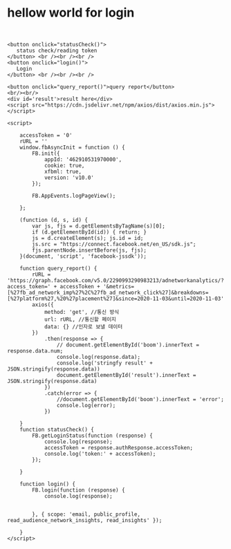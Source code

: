 <html>

<head>
    <meta http-equiv="Cache-Control" content="no-cache, no-store, must-revalidate" />
    <meta http-equiv="Pragma" content="no-cache" />
    <meta http-equiv="Expires" content="0" />
    <style>
        #result {
            background-color: grey;
        }
    </style>
</head>

<body>
    <h1>hellow world for login</h1><br/>


    <button onclick="statusCheck()">
       status check/reading token
    </button> <br /><br /><br />
    <button onclick="login()">
       Login
    </button> <br /><br /><br />

    <button onclick="query_report()">query report</button>
    <br/><br/>
    <div id='result'>result here</div>
    <script src="https://cdn.jsdelivr.net/npm/axios/dist/axios.min.js"></script>

    <script>

        accessToken = '0'
        rURL = ''
        window.fbAsyncInit = function () {
            FB.init({
                appId: '462910531970000',
                cookie: true,
                xfbml: true,
                version: 'v10.0'
            });

            FB.AppEvents.logPageView();

        };

        (function (d, s, id) {
            var js, fjs = d.getElementsByTagName(s)[0];
            if (d.getElementById(id)) { return; }
            js = d.createElement(s); js.id = id;
            js.src = "https://connect.facebook.net/en_US/sdk.js";
            fjs.parentNode.insertBefore(js, fjs);
        }(document, 'script', 'facebook-jssdk'));

        function query_report() {
            rURL = 'https://graph.facebook.com/v5.0/2290993290983213/adnetworkanalytics/?access_token=' + accessToken + '&metrics=[%27fb_ad_network_imp%27%2C%27fb_ad_network_click%27]&breakdowns=[%27platform%27,%20%27placement%27]&since=2020-11-03&until=2020-11-03'
            axios({
                method: 'get', //통신 방식
                url: rURL, //통신할 페이지
                data: {} //인자로 보낼 데이터
            })
                .then(response => {
                    // document.getElementById('boom').innerText = response.data.num;
                    console.log(response.data);
                    console.log('stringfy result' + JSON.stringify(response.data))
                    document.getElementById('result').innerText = JSON.stringify(response.data)
                })
                .catch(error => {
                    //document.getElementById('boom').innerText = 'error';
                    console.log(error);
                })

        }
        function statusCheck() {
            FB.getLoginStatus(function (response) {
                console.log(response);
                accessToken = response.authResponse.accessToken;
                console.log('token:' + accessToken);
            });

        }

        function login() {
            FB.login(function (response) {
                console.log(response);


            }, { scope: 'email, public_profile, read_audience_network_insights, read_insights' });

        }
    </script>


</body>

</html>

